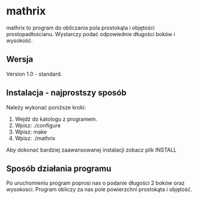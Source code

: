 # mathrix

mathrix to program do obliczania pola prostokąta i objętości prostopadłościanu.
Wystarczy podać odpowiednie długości boków i wysokość.


## Wersja
Version 1.0 - standard.


## Instalacja - najprostszy sposób
Należy wykonać poniższe kroki:
 1. Wejdź do katologu z programem.
 2. Wpisz: ./configure
 3. Wpisz: make
 4. Wpisz: ./mathrix

Aby dokonać bardziej zaawansowanej instalacji zobacz plik INSTALL

## Sposób działania programu
Po uruchomieniu program poprosi nas o podanie długości 2 boków oraz wysokosci.
Program obliczy za nas pole powierzchni prostokąta i objętość.
